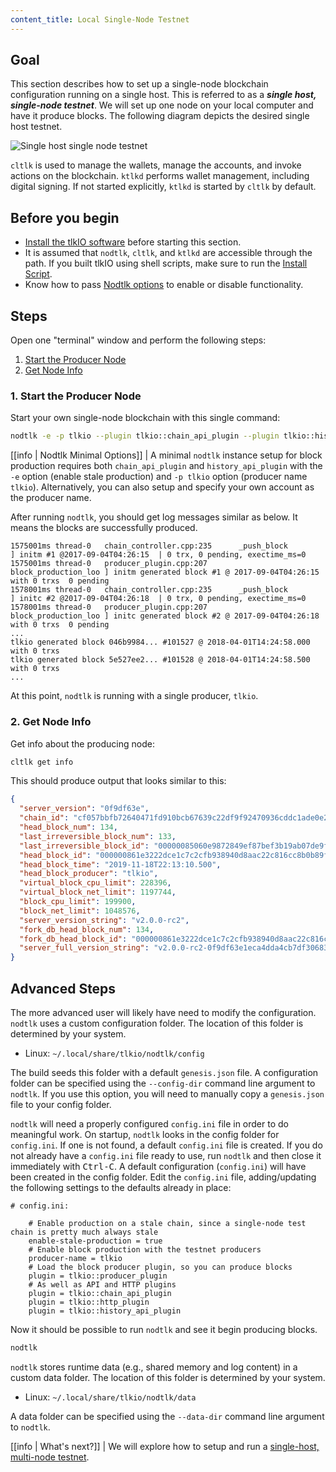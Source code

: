 ```yaml
---
content_title: Local Single-Node Testnet
---
```


## Goal

This section describes how to set up a single-node blockchain configuration running on a single host.  This is referred to as a _**single host, single-node testnet**_.  We will set up one node on your local computer and have it produce blocks.  The following diagram depicts the desired single host testnet.

![Single host single node testnet](single-host-single-node-testnet.png)

`cltlk` is used to manage the wallets, manage the accounts, and invoke actions on the blockchain.  `ktlkd` performs wallet management, including digital signing.  If not started explicitly, `ktlkd` is started by `cltlk` by default.

## Before you begin

* [Install the tlkIO software](../../../00_install/index.md) before starting this section.
* It is assumed that `nodtlk`, `cltlk`, and `ktlkd` are accessible through the path. If you built tlkIO using shell scripts, make sure to run the [Install Script](../../../00_install/01_build-from-source/01_shell-scripts/03_install-tlkio-binaries.md).
* Know how to pass [Nodtlk options](../../02_usage/00_nodtlk-options.md) to enable or disable functionality.

## Steps

Open one "terminal" window and perform the following steps:

1. [Start the Producer Node](#1-start-the-producer-node)
2. [Get Node Info](#2-get-node-info)

### 1. Start the Producer Node

Start your own single-node blockchain with this single command:

```sh
nodtlk -e -p tlkio --plugin tlkio::chain_api_plugin --plugin tlkio::history_api_plugin
```

[[info | Nodtlk Minimal Options]]
| A minimal `nodtlk` instance setup for block production requires both `chain_api_plugin` and `history_api_plugin` with the `-e` option (enable stale production) and `-p tlkio` option (producer name `tlkio`). Alternatively, you can also setup and specify your own account as the producer name.

After running `nodtlk`, you should get log messages similar as below. It means the blocks are successfully produced.

```console
1575001ms thread-0   chain_controller.cpp:235      _push_block          ] initm #1 @2017-09-04T04:26:15  | 0 trx, 0 pending, exectime_ms=0
1575001ms thread-0   producer_plugin.cpp:207       block_production_loo ] initm generated block #1 @ 2017-09-04T04:26:15 with 0 trxs  0 pending
1578001ms thread-0   chain_controller.cpp:235      _push_block          ] initc #2 @2017-09-04T04:26:18  | 0 trx, 0 pending, exectime_ms=0
1578001ms thread-0   producer_plugin.cpp:207       block_production_loo ] initc generated block #2 @ 2017-09-04T04:26:18 with 0 trxs  0 pending
...
tlkio generated block 046b9984... #101527 @ 2018-04-01T14:24:58.000 with 0 trxs
tlkio generated block 5e527ee2... #101528 @ 2018-04-01T14:24:58.500 with 0 trxs
...
```
At this point, `nodtlk` is running with a single producer, `tlkio`.

### 2. Get Node Info

Get info about the producing node:

```sh
cltlk get info
```

This should produce output that looks similar to this:

```json
{
  "server_version": "0f9df63e",
  "chain_id": "cf057bbfb72640471fd910bcb67639c22df9f92470936cddc1ade0e2f2e7dc4f",
  "head_block_num": 134,
  "last_irreversible_block_num": 133,
  "last_irreversible_block_id": "00000085060e9872849ef87bef3b19ab07de9faaed71154510c7f0aeeaddae2c",
  "head_block_id": "000000861e3222dce1c7c2cfb938940d8aac22c816cc8b0b89f6bf65a8ad5bdc",
  "head_block_time": "2019-11-18T22:13:10.500",
  "head_block_producer": "tlkio",
  "virtual_block_cpu_limit": 228396,
  "virtual_block_net_limit": 1197744,
  "block_cpu_limit": 199900,
  "block_net_limit": 1048576,
  "server_version_string": "v2.0.0-rc2",
  "fork_db_head_block_num": 134,
  "fork_db_head_block_id": "000000861e3222dce1c7c2cfb938940d8aac22c816cc8b0b89f6bf65a8ad5bdc",
  "server_full_version_string": "v2.0.0-rc2-0f9df63e1eca4dda4cb7df30683f4a1220599444"
}
```

## Advanced Steps

The more advanced user will likely have need to modify the configuration.  `nodtlk` uses a custom configuration folder.  The location of this folder is determined by your system.

* Linux: `~/.local/share/tlkio/nodtlk/config`

The build seeds this folder with a default `genesis.json` file.  A configuration folder can be specified using the `--config-dir` command line argument to `nodtlk`.  If you use this option, you will need to manually copy a `genesis.json` file to your config folder.
 
`nodtlk` will need a properly configured `config.ini` file in order to do meaningful work.  On startup, `nodtlk` looks in the config folder for `config.ini`.  If one is not found, a default `config.ini` file is created.  If you do not already have a `config.ini` file ready to use, run `nodtlk` and then close it immediately with <kbd>Ctrl-C</kbd>.  A default configuration (`config.ini`) will have been created in the config folder.  Edit the `config.ini` file, adding/updating the following settings to the defaults already in place:

```console
# config.ini:

    # Enable production on a stale chain, since a single-node test chain is pretty much always stale
    enable-stale-production = true
    # Enable block production with the testnet producers
    producer-name = tlkio
    # Load the block producer plugin, so you can produce blocks
    plugin = tlkio::producer_plugin
    # As well as API and HTTP plugins
    plugin = tlkio::chain_api_plugin
    plugin = tlkio::http_plugin
    plugin = tlkio::history_api_plugin
```

Now it should be possible to run `nodtlk` and see it begin producing blocks.

```sh
nodtlk
```

`nodtlk` stores runtime data (e.g., shared memory and log content) in a custom data folder.  The location of this folder is determined by your system.

* Linux: `~/.local/share/tlkio/nodtlk/data`
 
A data folder can be specified using the `--data-dir` command line argument to `nodtlk`.

[[info | What's next?]]
| We will explore how to setup and run a [single-host, multi-node testnet](01_local-multi-node-testnet.md).
